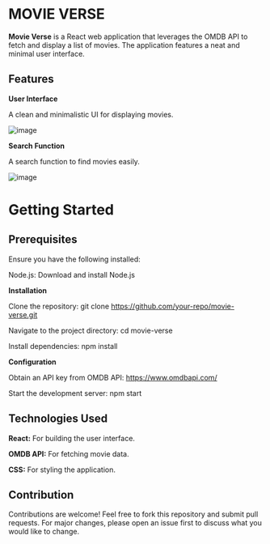 # **MOVIE VERSE**

**Movie Verse** is a React web application that leverages the OMDB API to fetch and display a list of movies. The application features a neat and minimal user interface.

## **Features**

**User Interface**

A clean and minimalistic UI for displaying movies.

![image](https://github.com/user-attachments/assets/6b8b41d7-677a-4864-8165-84cfa1092c25)

**Search Function**

A search function to find movies easily. 

![image](https://github.com/user-attachments/assets/7afe3859-cb4b-4e7e-831c-f32e3fc54244)

# **Getting Started**

## **Prerequisites**

Ensure you have the following installed:

Node.js: Download and install Node.js

**Installation**

Clone the repository: git clone https://github.com/your-repo/movie-verse.git

Navigate to the project directory: cd movie-verse

Install dependencies: npm install

**Configuration**

Obtain an API key from OMDB API: https://www.omdbapi.com/

Start the development server: npm start

## **Technologies Used**

**React:** For building the user interface.

**OMDB API:** For fetching movie data.

**CSS:** For styling the application.

## **Contribution**
Contributions are welcome! Feel free to fork this repository and submit pull requests. For major changes, please open an issue first to discuss what you would like to change.
